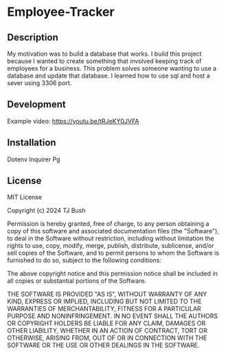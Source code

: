 # Employee-Tracker

## Description

My motivation was to build a database that works. I build this project because I wanted to create something that involved keeping track of employees for a business. This problem solves someone wanting to use a database and update that database. I learned how to use sql and host a sever using 3306 port.

## Development 

Example video: https://youtu.be/tRJeKY0JVFA 

## Installation

Dotenv
Inquirer
Pg

## License

MIT License

Copyright (c) 2024 TJ Bush

Permission is hereby granted, free of charge, to any person obtaining a copy
of this software and associated documentation files (the "Software"), to deal
in the Software without restriction, including without limitation the rights
to use, copy, modify, merge, publish, distribute, sublicense, and/or sell
copies of the Software, and to permit persons to whom the Software is
furnished to do so, subject to the following conditions:

The above copyright notice and this permission notice shall be included in all
copies or substantial portions of the Software.

THE SOFTWARE IS PROVIDED "AS IS", WITHOUT WARRANTY OF ANY KIND, EXPRESS OR
IMPLIED, INCLUDING BUT NOT LIMITED TO THE WARRANTIES OF MERCHANTABILITY,
FITNESS FOR A PARTICULAR PURPOSE AND NONINFRINGEMENT. IN NO EVENT SHALL THE
AUTHORS OR COPYRIGHT HOLDERS BE LIABLE FOR ANY CLAIM, DAMAGES OR OTHER
LIABILITY, WHETHER IN AN ACTION OF CONTRACT, TORT OR OTHERWISE, ARISING FROM,
OUT OF OR IN CONNECTION WITH THE SOFTWARE OR THE USE OR OTHER DEALINGS IN THE
SOFTWARE.
